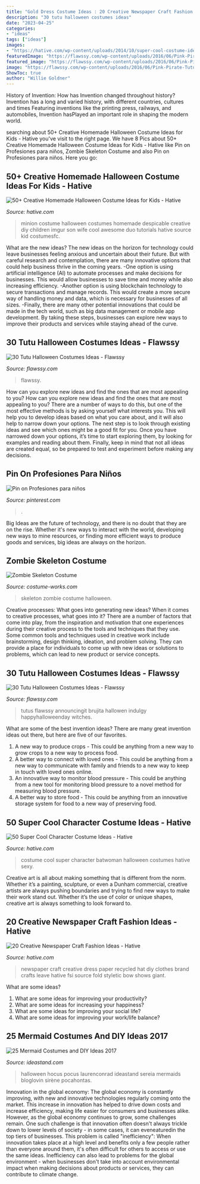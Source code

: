 ```yaml
---
title: "Gold Dress Costume Ideas : 20 Creative Newspaper Craft Fashion Ideas"
description: "30 tutu halloween costumes ideas"
date: "2023-04-25"
categories:
- "ideas"
tags: ["ideas"]
images:
- "https://hative.com/wp-content/uploads/2014/10/super-cool-costume-ideas/30-batwoman-costume.jpg"
featuredImage: "https://flawssy.com/wp-content/uploads/2016/06/Pink-Pirate-Tutu-Costume.jpg"
featured_image: "https://flawssy.com/wp-content/uploads/2016/06/Pink-Pirate-Tutu-Costume.jpg"
image: "https://flawssy.com/wp-content/uploads/2016/06/Pink-Pirate-Tutu-Costume.jpg"
ShowToc: true
author: "Willie Goldner"
---
```



History of Invention: How has Invention changed throughout history?
Invention has a long and varied history, with different countries, cultures and times Featuring inventions like the printing press, railways, and automobiles, Invention hasPlayed an important role in shaping the modern world.

	

		
searching about 50+ Creative Homemade Halloween Costume Ideas for Kids - Hative you've visit to the right page. We have 8 Pics about 50+ Creative Homemade Halloween Costume Ideas for Kids - Hative like Pin on Profesiones para niños, Zombie Skeleton Costume and also Pin on Profesiones para niños. Here you go:
		
    
## 50+ Creative Homemade Halloween Costume Ideas For Kids - Hative

<img loading=lazy src="https://hative.com/wp-content/uploads/2014/03/costumes-for-kids/29-minion-kid-costume-idea.jpg" onerror="this.onerror=null;this.src='https://tse3.mm.bing.net/th?id=OIP.wh_0bScCbcmhKW8w_pUfEgHaJ4&amp;pid=15.1';" alt="50+ Creative Homemade Halloween Costume Ideas for Kids - Hative">

_Source: hative.com_

>minion costume halloween costumes homemade despicable creative diy children imgur son wife cool awesome duo tutorials hative source kid costumesfc. 

	

What are the new ideas?
The new ideas on the horizon for technology could leave businesses feeling anxious and uncertain about their future. But with careful research and contemplation, there are many innovative options that could help business thrive in the coming years. 
-One option is using artificial intelligence (AI) to automate processes and make decisions for businesses. This would allow businesses to save time and money while also increasing efficiency. 
-Another option is using blockchain technology to secure transactions and manage records. This would create a more secure way of handling money and data, which is necessary for businesses of all sizes. 
-Finally, there are many other potential innovations that could be made in the tech world, such as big data management or mobile app development. By taking these steps, businesses can explore new ways to improve their products and services while staying ahead of the curve.

    
## 30 Tutu Halloween Costumes Ideas - Flawssy

<img loading=lazy src="https://flawssy.com/wp-content/uploads/2016/06/Pink-Pirate-Tutu-Costume.jpg" onerror="this.onerror=null;this.src='https://tse1.mm.bing.net/th?id=OIP.24flhUEF3VLLXQuPAwX2yQHaKr&amp;pid=15.1';" alt="30 Tutu Halloween Costumes Ideas - Flawssy">

_Source: flawssy.com_

>flawssy. 

	

How can you explore new ideas and find the ones that are most appealing to you?
How can you explore new ideas and find the ones that are most appealing to you? There are a number of ways to do this, but one of the most effective methods is by asking yourself what interests you. This will help you to develop ideas based on what you care about, and it will also help to narrow down your options. The next step is to look through existing ideas and see which ones might be a good fit for you. Once you have narrowed down your options, it’s time to start exploring them, by looking for examples and reading about them. Finally, keep in mind that not all ideas are created equal, so be prepared to test and experiment before making any decisions.

    
## Pin On Profesiones Para Niños

<img loading=lazy src="https://i.pinimg.com/736x/98/4e/65/984e65ada0b250cd9dd5eaf6d39c92c8.jpg" onerror="this.onerror=null;this.src='https://tse3.mm.bing.net/th?id=OIP.BQvH9QQjBmvxzp9qiATYnwHaJ3&amp;pid=15.1';" alt="Pin on Profesiones para niños">

_Source: pinterest.com_

>. 

	

Big Ideas are the future of technology, and there is no doubt that they are on the rise. Whether it's new ways to interact with the world, developing new ways to mine resources, or finding more efficient ways to produce goods and services, big ideas are always on the horizon. 

    
## Zombie Skeleton Costume

<img loading=lazy src="https://photos.costume-works.com/full/zombie-skeleton.jpg" onerror="this.onerror=null;this.src='https://tse4.mm.bing.net/th?id=OIP.xC9x3a99VEoZ_7rQ-I9lkwHaNK&amp;pid=15.1';" alt="Zombie Skeleton Costume">

_Source: costume-works.com_

>skeleton zombie costume halloween. 

	

Creative processes: What goes into generating new ideas?
When it comes to creative processes, what goes into it? There are a number of factors that come into play, from the inspiration and motivation that one experiences during their creative process to the tools and techniques that they use. Some common tools and techniques used in creative work include brainstorming, design thinking, ideation, and problem solving. They can provide a place for individuals to come up with new ideas or solutions to problems, which can lead to new product or service concepts.

    
## 30 Tutu Halloween Costumes Ideas - Flawssy

<img loading=lazy src="https://www.flawssy.com/wp-content/uploads/2016/06/Tutu-Dress-Halloween-Costumes-ideas.jpg" onerror="this.onerror=null;this.src='https://tse1.mm.bing.net/th?id=OIP.IfZ3GXH9lYOQA5z0Aq_4LAHaLH&amp;pid=15.1';" alt="30 Tutu Halloween Costumes Ideas - Flawssy">

_Source: flawssy.com_

>tutus flawssy announcingit brujita hallowen indulgy happyhalloweenday witches. 

	

What are some of the best invention ideas?
There are many great invention ideas out there, but here are five of our favorites. 
1. A new way to produce crops - This could be anything from a new way to grow crops to a new way to process food. 
2. A better way to connect with loved ones - This could be anything from a new way to communicate with family and friends to a new way to keep in touch with loved ones online. 
3. An innovative way to monitor blood pressure - This could be anything from a new tool for monitoring blood pressure to a novel method for measuring blood pressure. 
4. A better way to store food - This could be anything from an innovative storage system for food to a new way of preserving food. 

    
## 50 Super Cool Character Costume Ideas - Hative

<img loading=lazy src="https://hative.com/wp-content/uploads/2014/10/super-cool-costume-ideas/30-batwoman-costume.jpg" onerror="this.onerror=null;this.src='https://tse2.mm.bing.net/th?id=OIP.OKnekT2OwZNeOfSmlhvEAAHaLI&amp;pid=15.1';" alt="50 Super Cool Character Costume Ideas - Hative">

_Source: hative.com_

>costume cool super character batwoman halloween costumes hative sexy. 

	

Creative art is all about making something that is different from the norm. Whether it’s a painting, sculpture, or even a Dunham commercial, creative artists are always pushing boundaries and trying to find new ways to make their work stand out. Whether it’s the use of color or unique shapes, creative art is always something to look forward to.

    
## 20 Creative Newspaper Craft Fashion Ideas - Hative

<img loading=lazy src="https://hative.com/wp-content/uploads/2014/10/newspaper-craft-fashion-ideas/6-creative-newspaper-craft-fashion-ideas.jpg" onerror="this.onerror=null;this.src='https://tse2.mm.bing.net/th?id=OIP.puN1sfQ-oYajQ4_Fnp4ZNgHaMK&amp;pid=15.1';" alt="20 Creative Newspaper Craft Fashion Ideas - Hative">

_Source: hative.com_

>newspaper craft creative dress paper recycled hat diy clothes brand crafts leave hative fsi source fold styletic bow shows giant. 

	

What are some ideas?
1. What are some ideas for improving your productivity? 
2. What are some ideas for increasing your happiness? 
3. What are some ideas for improving your social life? 
4. What are some ideas for improving your work/life balance?

    
## 25 Mermaid Costumes And DIY Ideas 2017

<img loading=lazy src="https://ideastand.com/wp-content/uploads/2017/09/mermaid-costume-diy/4-mermaid-costume-diy-ideas-tutorials.jpg" onerror="this.onerror=null;this.src='https://tse4.mm.bing.net/th?id=OIP.8AW6BWy6SG_sET6BszO-3AHaK6&amp;pid=15.1';" alt="25 Mermaid Costumes and DIY Ideas 2017">

_Source: ideastand.com_

>halloween hocus pocus laurenconrad ideastand sereia mermaids bloglovin sirène pocahontas. 

	

Innovation in the global economy:
The global economy is constantly improving, with new and innovative technologies regularly coming onto the market. This increase in innovation has helped to drive down costs and increase efficiency, making life easier for consumers and businesses alike. However, as the global economy continues to grow, some challenges remain. One such challenge is that innovation often doesn't always trickle down to lower levels of society - in some cases, it can eveneaturedin the top tiers of businesses. This problem is called "inefficiency": When innovation takes place at a high level and benefits only a few people rather than everyone around them, it's often difficult for others to access or use the same ideas. Inefficiency can also lead to problems for the global environment - when businesses don't take into account environmental impact when making decisions about products or services, they can contribute to climate change.

